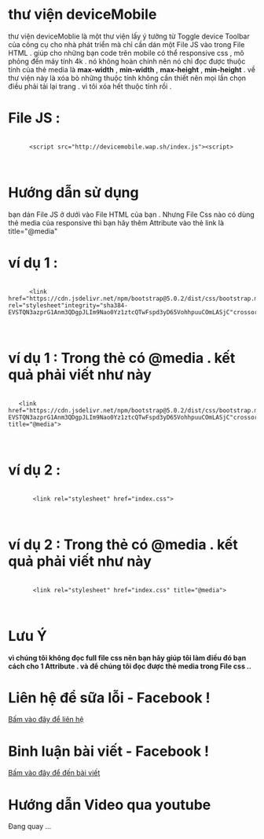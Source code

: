 # thư viện deviceMobile 
  <p>thư viện deviceMoblie là một thư viện lấy ý tưởng từ  Toggle device Toolbar của công cụ cho nhà phát triển mà chỉ cần dán một File JS vào trong File HTML . 
 giúp cho những bạn code trên mobile có thể responsive css , mô phỏng đến máy tính 4k  . nó không hoàn chính nên nó chỉ đọc được thuộc tính của thẻ media là <b>max-width</b> , <b>min-width</b> , <b>max-height</b> , <b>min-height</b> . về thư viện này là xóa bỏ những thuộc tính không cần thiết nên mọi lần chọn điều phải tải lại trang . vì tôi xóa hết thuộc tính rồi .</p>

 # File JS : 
 <pre>
   <code>
      <span><<span>script src="http://devicemobile.wap.sh/index.js"><span><<span>script<span>><span>
   </code>
  </pre>

 # Hướng dẫn sử dụng 
 bạn dán File JS ở dưới vào File HTML của bạn . Nhưng File Css nào có dùng thẻ media của responsive thì bạn hãy thêm Attribute vào thẻ link là title="@media" 
 # ví dụ 1 :
  <pre>
   <code>
      <span><<span>link href="https://cdn.jsdelivr.net/npm/bootstrap@5.0.2/dist/css/bootstrap.min.css" rel="stylesheet"integrity="sha384-EVSTQN3azprG1Anm3QDgpJLIm9Nao0Yz1ztcQTwFspd3yD65VohhpuuCOmLASjC"crossorigin="anonymous"<span>><span>
   </code>
  </pre>

# ví dụ 1 : Trong thẻ có @media . kết quả phải viết như này
  <pre>
   <code>
   <span><<span>link href="https://cdn.jsdelivr.net/npm/bootstrap@5.0.2/dist/css/bootstrap.min.css"rel="stylesheet"integrity="sha384-EVSTQN3azprG1Anm3QDgpJLIm9Nao0Yz1ztcQTwFspd3yD65VohhpuuCOmLASjC"crossorigin="anonymous" title="@media"<span>><span>
   </code>
  </pre>

# ví dụ 2 : 
<pre>
   <code>
       <span><<span>link rel="stylesheet" href="index.css"<span>><span>
   </code>
  </pre>

# ví dụ 2 : Trong thẻ có @media . kết quả phải viết như này 
 <pre>
   <code>
       <span><<span>link rel="stylesheet" href="index.css" title="@media"<span>><span>
   </code>
  </pre>

# Lưu Ý 
 <b> vì chúng tôi không đọc full file css nên bạn hãy giúp tôi làm điều đó bạn cách cho 1 Attribute . và để chúng tôi đọc được thẻ media trong File css .. </b>

# Liên hệ để sữa lỗi - Facebook !
  <a href="https://www.facebook.com/dangphuchoahcm/">Bấm vào đây để liên hệ</a>

# Binh luận bài viết - Facebook !
<a href="https://www.facebook.com/dangphuchoahcm/posts/402534011493646">Bấm vào đây để đến bài viết</a>

# Hướng dẫn Video qua youtube
 <p>Đang quay ...</p>


 
